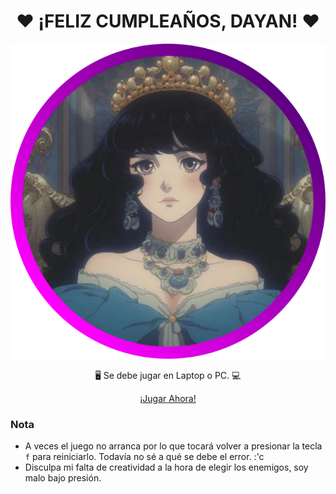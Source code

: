 # <center>❤️ ¡FELIZ CUMPLEAÑOS, DAYAN! ❤️</center>

<center>
  <img src="assets/player.png" alt="Avatar de Dayan">
  <p align="center">🖥️ Se debe jugar en Laptop o PC. 💻</p>
  <p align="center"><a href="https://devalexrios.github.io/cumple-dayan/">¡Jugar Ahora!</a><p>
</center>

### Nota

- A veces el juego no arranca por lo que tocará volver a presionar la tecla `f` para reiniciarlo. Todavía no sé a qué se debe el error. :'c
- Disculpa mi falta de creatividad a la hora de elegir los enemigos, soy malo bajo presión.
